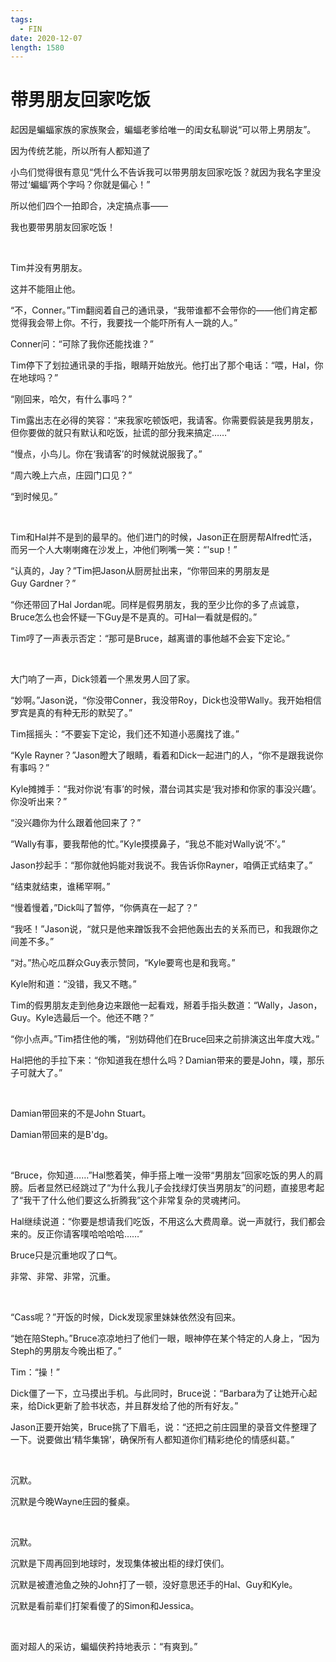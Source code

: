 ```yaml
---
tags:
  - FIN
date: 2020-12-07
length: 1580
---
```


# 带男朋友回家吃饭

起因是蝙蝠家族的家族聚会，蝙蝠老爹给唯一的闺女私聊说“可以带上男朋友”。

因为传统艺能，所以所有人都知道了

小鸟们觉得很有意见“凭什么不告诉我可以带男朋友回家吃饭？就因为我名字里没带过‘蝙蝠’两个字吗？你就是偏心！”

所以他们四个一拍即合，决定搞点事——

我也要带男朋友回家吃饭！

<br>

Tim并没有男朋友。

这并不能阻止他。

“不，Conner。”Tim翻阅着自己的通讯录，“我带谁都不会带你的——他们肯定都觉得我会带上你。不行，我要找一个能吓所有人一跳的人。”

Conner问：“可除了我你还能找谁？”

Tim停下了划拉通讯录的手指，眼睛开始放光。他打出了那个电话：“喂，Hal，你在地球吗？”

“刚回来，哈欠，有什么事吗？”

Tim露出志在必得的笑容：“来我家吃顿饭吧，我请客。你需要假装是我男朋友，但你要做的就只有默认和吃饭，扯谎的部分我来搞定……”

“慢点，小鸟儿。你在‘我请客’的时候就说服我了。”

“周六晚上六点，庄园门口见？”

“到时候见。”

<br>

Tim和Hal并不是到的最早的。他们进门的时候，Jason正在厨房帮Alfred忙活，而另一个人大喇喇瘫在沙发上，冲他们咧嘴一笑：“'sup！”

“认真的，Jay？”Tim把Jason从厨房扯出来，“你带回来的男朋友是Guy Gardner？”

“你还带回了Hal Jordan呢。同样是假男朋友，我的至少比你的多了点诚意，Bruce怎么也会怀疑一下Guy是不是真的。可Hal一看就是假的。”

Tim哼了一声表示否定：“那可是Bruce，越离谱的事他越不会妄下定论。”

<br>

大门响了一声，Dick领着一个黑发男人回了家。

“妙啊。”Jason说，“你没带Conner，我没带Roy，Dick也没带Wally。我开始相信罗宾是真的有种无形的默契了。”

Tim摇摇头：“不要妄下定论，我们还不知道小恶魔找了谁。”

“Kyle Rayner？”Jason瞪大了眼睛，看着和Dick一起进门的人，“你不是跟我说你有事吗？”

Kyle摊摊手：“我对你说‘有事’的时候，潜台词其实是‘我对掺和你家的事没兴趣’。你没听出来？”

“没兴趣你为什么跟着他回来了？”

“Wally有事，要我帮他的忙。”Kyle摸摸鼻子，“我总不能对Wally说‘不’。”

Jason抄起手：“那你就他妈能对我说不。我告诉你Rayner，咱俩正式结束了。”

“结束就结束，谁稀罕啊。”

“慢着慢着，”Dick叫了暂停，“你俩真在一起了？”

“我呸！”Jason说，“就只是他来蹭饭我不会把他轰出去的关系而已，和我跟你之间差不多。”

“对。”热心吃瓜群众Guy表示赞同，“Kyle要弯也是和我弯。”

Kyle附和道：“没错，我又不瞎。”

Tim的假男朋友走到他身边来跟他一起看戏，掰着手指头数道：“Wally，Jason，Guy。Kyle选最后一个。他还不瞎？”

“你小点声。”Tim捂住他的嘴，“别妨碍他们在Bruce回来之前排演这出年度大戏。”

Hal把他的手拉下来：“你知道我在想什么吗？Damian带来的要是John，噗，那乐子可就大了。”

<br>

Damian带回来的不是John Stuart。

Damian带回来的是B'dg。

<br>

“Bruce，你知道……”Hal憋着笑，伸手搭上唯一没带“男朋友”回家吃饭的男人的肩膀。后者显然已经跳过了“为什么我儿子会找绿灯侠当男朋友”的问题，直接思考起了“我干了什么他们要这么折腾我”这个非常复杂的灵魂拷问。

Hal继续说道：“你要是想请我们吃饭，不用这么大费周章。说一声就行，我们都会来的。反正你请客噗哈哈哈哈……”

Bruce只是沉重地叹了口气。

非常、非常、非常，沉重。

<br>

“Cass呢？”开饭的时候，Dick发现家里妹妹依然没有回来。

“她在陪Steph。”Bruce凉凉地扫了他们一眼，眼神停在某个特定的人身上，“因为Steph的男朋友今晚出柜了。”

Tim：“操！”

Dick僵了一下，立马摸出手机。与此同时，Bruce说：“Barbara为了让她开心起来，给Dick更新了脸书状态，并且群发给了他的所有好友。”

Jason正要开始笑，Bruce挑了下眉毛，说：“还把之前庄园里的录音文件整理了一下。说要做出‘精华集锦’，确保所有人都知道你们精彩绝伦的情感纠葛。”

<br>

沉默。

沉默是今晚Wayne庄园的餐桌。

<br>

沉默。

沉默是下周再回到地球时，发现集体被出柜的绿灯侠们。

沉默是被遭池鱼之殃的John打了一顿，没好意思还手的Hal、Guy和Kyle。

沉默是看前辈们打架看傻了的Simon和Jessica。

<br>

面对超人的采访，蝙蝠侠矜持地表示：“有爽到。”
